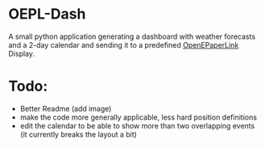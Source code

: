 OEPL-Dash
=============

A small python application generating a dashboard with weather forecasts and a 2-day calendar and sending it to a predefined [OpenEPaperLink](https://github.com/OpenEPaperLink) Display.

# Todo:

- Better Readme (add image)
- make the code more generally applicable, less hard position definitions
- edit the calendar to be able to show more than two overlapping events (it currently breaks the layout a bit)
